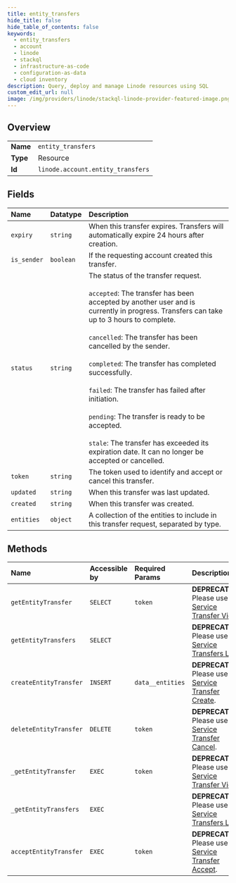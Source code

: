 ```yaml
---
title: entity_transfers
hide_title: false
hide_table_of_contents: false
keywords:
  - entity_transfers
  - account
  - linode    
  - stackql
  - infrastructure-as-code
  - configuration-as-data
  - cloud inventory
description: Query, deploy and manage Linode resources using SQL
custom_edit_url: null
image: /img/providers/linode/stackql-linode-provider-featured-image.png
---
```

  
    

## Overview
<table><tbody>
<tr><td><b>Name</b></td><td><code>entity_transfers</code></td></tr>
<tr><td><b>Type</b></td><td>Resource</td></tr>
<tr><td><b>Id</b></td><td><code>linode.account.entity_transfers</code></td></tr>
</tbody></table>

## Fields
| Name | Datatype | Description |
|:-----|:---------|:------------|
| `expiry` | `string` | When this transfer expires. Transfers will automatically expire 24 hours after creation.<br /> |
| `is_sender` | `boolean` | If the requesting account created this transfer.<br /> |
| `status` | `string` | The status of the transfer request.<br /><br />`accepted`: The transfer has been accepted by another user and is currently in progress. Transfers can take up to 3 hours to complete.<br /><br />`cancelled`: The transfer has been cancelled by the sender.<br /><br />`completed`: The transfer has completed successfully.<br /><br />`failed`: The transfer has failed after initiation.<br /><br />`pending`: The transfer is ready to be accepted.<br /><br />`stale`: The transfer has exceeded its expiration date. It can no longer be accepted or cancelled.<br /> |
| `token` | `string` | The token used to identify and accept or cancel this transfer.<br /> |
| `updated` | `string` | When this transfer was last updated.<br /> |
| `created` | `string` | When this transfer was created.<br /> |
| `entities` | `object` | A collection of the entities to include in this transfer request, separated by type.<br /> |
## Methods
| Name | Accessible by | Required Params | Description |
|:-----|:--------------|:----------------|:------------|
| `getEntityTransfer` | `SELECT` | `token` | **DEPRECATED**. Please use [Service Transfer View](/docs/api/account/#service-transfer-view).<br /> |
| `getEntityTransfers` | `SELECT` |  | **DEPRECATED**. Please use [Service Transfers List](/docs/api/account/#service-transfers-list).<br /> |
| `createEntityTransfer` | `INSERT` | `data__entities` | **DEPRECATED**. Please use [Service Transfer Create](/docs/api/account/#service-transfer-create).<br /> |
| `deleteEntityTransfer` | `DELETE` | `token` | **DEPRECATED**. Please use [Service Transfer Cancel](/docs/api/account/#service-transfer-cancel).<br /> |
| `_getEntityTransfer` | `EXEC` | `token` | **DEPRECATED**. Please use [Service Transfer View](/docs/api/account/#service-transfer-view).<br /> |
| `_getEntityTransfers` | `EXEC` |  | **DEPRECATED**. Please use [Service Transfers List](/docs/api/account/#service-transfers-list).<br /> |
| `acceptEntityTransfer` | `EXEC` | `token` | **DEPRECATED**. Please use [Service Transfer Accept](/docs/api/account/#service-transfer-accept).<br /> |
